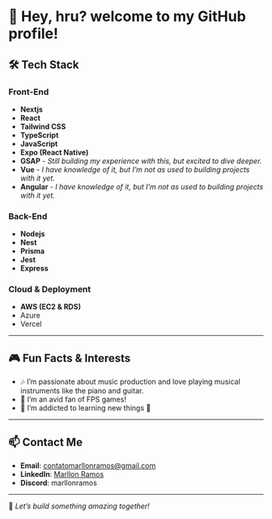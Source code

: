 # 🤠 Hey, hru? welcome to my GitHub profile! 

## 🛠️ Tech Stack

### Front-End
- **Nextjs**
- **React**
- **Tailwind CSS**
- **TypeScript**
- **JavaScript**
- **Expo (React Native)** 
- **GSAP** - *Still building my experience with this, but excited to dive deeper.*
- **Vue** - *I have knowledge of it, but I’m not as used to building projects with it yet.*
- **Angular** - *I have knowledge of it, but I’m not as used to building projects with it yet.*

### Back-End
- **Nodejs**
- **Nest**
- **Prisma**
- **Jest**
- **Express**

### Cloud & Deployment
- **AWS (EC2 & RDS)**
- Azure
- Vercel

---

## 🎮 Fun Facts & Interests

- 🎶 I’m passionate about music production and love playing musical instruments like the piano and guitar.
- 🔫 I’m an avid fan of FPS games!
- 🧠 I’m addicted to learning new things 🤯

---

## 📫 Contact Me
- **Email**: [contatomarllonramos@gmail.com](mailto:contatomarllonramos@gmail.com)
- **LinkedIn**: [Marllon Ramos](https://www.linkedin.com/in/marllonramos/)
- **Discord**: marllonramos
---

🚀 *Let’s build something amazing together!*
